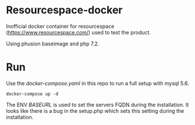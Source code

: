 # Resourcespace-docker

Inofficial docker container for resourcespace (https://www.resourcespace.com/) used to test the product.

Using phusion baseimage and php 7.2.

# Run 
Use the *docker-compose.yaml* in this repo to run a full setup with mysql 5.6.

```
docker-compose up -d
```

The ENV *BASEURL* is used to set the servers FQDN during the installation.
It looks like there is a bug in the setup.php which sets this setting during the installation.